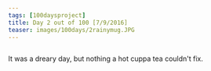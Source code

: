 ```yaml
---
tags: [100daysproject]
title: Day 2 out of 100 [7/9/2016]
teaser: images/100days/2rainymug.JPG
---
```


<img src="{{ site.url }}{{ site.baseurl }}/images/100days/2rainymug.JPG" alt="">


It was a dreary day, but nothing a hot cuppa tea couldn't fix.


